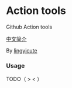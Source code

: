 
# Action tools
Github Action tools

[中文简介](https://github.com/lingyicute/Action-tools/blob/main/README-ZH.md)

By [lingyicute](https://github.com/lingyicute)

### Usage

TODO（ > < ）
